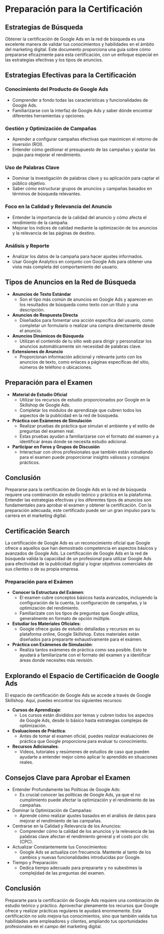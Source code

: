 # Preparación para la Certificación

## Estrategias de Búsqueda
Obtener la certificación de Google Ads en la red de búsqueda es una excelente manera de validar tus conocimientos y habilidades en el ámbito del marketing digital. Este documento proporciona una guía sobre cómo prepararse eficazmente para esta certificación, con un enfoque especial en las estrategias efectivas y los tipos de anuncios.

## Estrategias Efectivas para la Certificación
### Conocimiento del Producto de Google Ads
- Comprender a fondo todas las características y funcionalidades de Google Ads.
- Familiarizarse con la interfaz de Google Ads y saber dónde encontrar diferentes herramientas y opciones.

### Gestión y Optimización de Campañas
- Aprender a configurar campañas efectivas que maximicen el retorno de inversión (ROI).
- Entender cómo gestionar el presupuesto de las campañas y ajustar las pujas para mejorar el rendimiento.

### Uso de Palabras Clave
- Dominar la investigación de palabras clave y su aplicación para captar el público objetivo.
- Saber cómo estructurar grupos de anuncios y campañas basados en términos de búsqueda relevantes.

### Foco en la Calidad y Relevancia del Anuncio
- Entender la importancia de la calidad del anuncio y cómo afecta el rendimiento de la campaña.
- Mejorar los índices de calidad mediante la optimización de los anuncios y la relevancia de las páginas de destino.

### Análisis y Reporte
- Analizar los datos de la campaña para hacer ajustes informados.
- Usar Google Analytics en conjunto con Google Ads para obtener una vista más completa del comportamiento del usuario.

## Tipos de Anuncios en la Red de Búsqueda
- **Anuncios de Texto Estándar**
    - Son el tipo más común de anuncios en Google Ads y aparecen en los resultados de búsqueda como texto con un título y una descripción.
- **Anuncios de Respuesta Directa**
    - Diseñados para fomentar una acción específica del usuario, como completar un formulario o realizar una compra directamente desde el anuncio.
- **Anuncios Dinámicos de Búsqueda**
    - Utilizan el contenido de tu sitio web para dirigir y personalizar los anuncios automáticamente sin necesidad de palabras clave.
- **Extensiones de Anuncio**
    - Proporcionan información adicional y relevante junto con los anuncios de texto, como enlaces a páginas específicas del sitio, números de teléfono o ubicaciones.


## Preparación para el Examen
- **Material de Estudio Oficial**
    - Utilizar los recursos de estudio proporcionados por Google en la Skillshop de Google Ads.
    - Completar los módulos de aprendizaje que cubren todos los aspectos de la publicidad en la red de búsqueda.
- **Práctica con Exámenes de Simulación**
    - Realizar pruebas de práctica que simulan el ambiente y el estilo de preguntas del examen real.
    - Estas pruebas ayudan a familiarizarse con el formato del examen y a identificar áreas donde se necesita estudio adicional.
- **Participar en Foros y Grupos de Discusión**
    - Interactuar con otros profesionales que también están estudiando para el examen puede proporcionar insights valiosos y consejos prácticos.

## Conclusión
Prepararse para la certificación de Google Ads en la red de búsqueda requiere una combinación de estudio teórico y práctica en la plataforma. Entender las estrategias efectivas y los diferentes tipos de anuncios son fundamentales para aprobar el examen y obtener la certificación. Con la preparación adecuada, este certificado puede ser un gran impulso para tu carrera en el marketing digital.

## Certificación Search
La certificación de Google Ads es un reconocimiento oficial que Google ofrece a aquellos que han demostrado competencia en aspectos básicos y avanzados de Google Ads. La certificación de Google Ads en la red de búsqueda valida la capacidad de un profesional para utilizar Google Ads para efectividad de la publicidad digital y lograr objetivos comerciales de sus clientes o de su propia empresa.

### Preparación para el Exámen
- **Conocer la Estructura del Exámen**:
    - El examen cubre conceptos básicos hasta avanzados, incluyendo la configuración de la cuenta, la configuración de campañas, y la optimización del rendimiento.
    - Familiarízate con los tipos de preguntas que Google utiliza, generalmente en formato de opción múltiple.
- **Estudiar los Materiales Oficiales**:
    - Google ofrece guías de estudio detalladas y recursos en su plataforma online, Google Skillshop. Estos materiales están diseñados para prepararte exhaustivamente para el exámen.
- **Práctica con Exámenes de Simulación**:
    - Realiza tantos exámenes de práctica como sea posible. Esto te ayudará a familiarizarte con el formato del examen y a identificar áreas donde necesites más revisión.

## Explorando el Espacio de Certificación de Google Ads
El espacio de certificación de Google Ads se accede a través de Google Skillshop. Aquí, puedes encontrar los siguientes recursos:
- **Cursos de Aprendizaje**:
    - Los cursos están divididos por temas y cubren todos los aspectos de Google Ads, desde lo básico hasta estrategias complejas de optimización.
- **Evaluaciones de Práctica**:
    - Antes de tomar el examen oficial, puedes realizar evaluaciones de práctica que Google proporciona para evaluar tu conocimiento.
- **Recursos Adicionales**:
    - Videos, tutoriales y resúmenes de estudios de caso que pueden ayudarte a entender mejor cómo aplicar lo aprendido en situaciones reales.

## Consejos Clave para Aprobar el Examen
- Entender Profundamente las Políticas de Google Ads:
    - Es crucial conocer las políticas de Google Ads, ya que el no cumplimiento puede afectar la optimización y el rendimiento de las campañas.
- Dominar la Optimización de Campañas:
    - Aprende cómo realizar ajustes basados en el análisis de datos para mejorar el rendimiento de las campañas.
- Centrarse en la Calidad y Relevancia de los Anuncios:
    - Comprender cómo la calidad de los anuncios y la relevancia de las palabras clave afectan el rendimiento general y el costo por clic (CPC).
- Actualizar Constantemente tus Conocimientos:
    - Google Ads se actualiza con frecuencia. Mantente al tanto de los cambios y nuevas funcionalidades introducidas por Google.
- Tiempo y Preparación:
    - Dedica tiempo adecuado para prepararte y no subestimes la complejidad de las preguntas del examen.

## Conclusión
Prepararte para la certificación de Google Ads requiere una combinación de estudio teórico y práctico. Aprovechar plenamente los recursos que Google ofrece y realizar prácticas regulares te ayudará enormemente. Esta certificación no solo mejora tus conocimientos, sino que también valida tus habilidades ante empleadores y clientes, ampliando tus oportunidades profesionales en el campo del marketing digital.